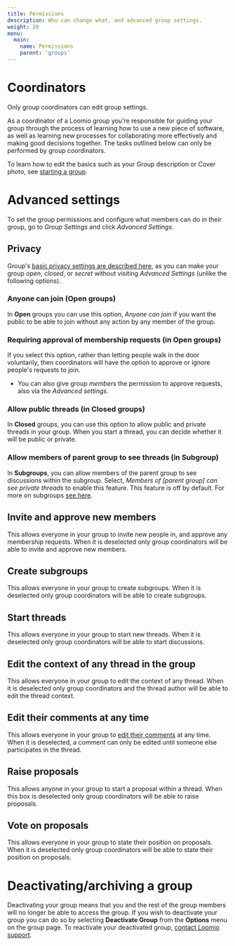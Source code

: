```yaml
---
title: Permissions
description: Who can change what, and advanced group settings.
weight: 20
menu:
  main:
    name: Permissions
    parent: 'groups'
---
```


# Coordinators

Only group coordinators can edit group settings.

As a coordinator of a Loomio group you’re responsible for guiding your group through the process of learning how to use a new piece of software, as well as learning new processes for collaborating more effectively and making good decisions together. The tasks outlined below can only be performed by group coordinators.

To learn how to edit the basics such as your Group description or Cover photo, see [starting a group](/en/user_manual/getting_started/starting_a_group).

# Advanced settings

To set the group permissions and configure what members can do in their group, go to _Group Settings_ and click _Advanced Settings_.

## Privacy

Group's [basic privacy settings are described here](/en/user_manual/getting_started/starting_a_group/#privacy), as you can make your group _open_, _closed_, or _secret_ without visiting _Advanced Settings_ (unlike the following options).

### Anyone can join (Open groups)

In **Open** groups you can use this option, _Anyone can join_ if you want the public to be able to join without any action by any member of the group.

### Requiring approval of membership requests (in Open groups)

If you select this option, rather than letting people walk in the door voluntarily, then coordinators will have the option to approve or ignore people's requests to join.

- You can also give group _members_ the permission to approve requests, also via the _Advanced settings_.

### Allow public threads (in Closed groups)

In **Closed** groups, you can use this option to allow public and private threads in your group. When you start a thread, you can decide whether it will be public or private.

### Allow members of parent group to see threads (in Subgroup)

In **Subgroups**, you can allow members of the parent group to see discussions within the subgroup.
Select, _Members of [parent group] can see private threads_ to enable this feature. This feature is off by default. For more on subgroups [see here](../subgroups).

## Invite and approve new members

This allows everyone in your group to invite new people in, and approve any membership requests. When it is deselected only group coordinators will be able to invite and approve new members.

## Create subgroups

This allows everyone in your group to create subgroups. When it is deselected only group coordinators will be able to create subgroups.

## Start threads

This allows everyone in your group to start new threads. When it is deselected only group coordinators will be able to start discussions.

## Edit the context of any thread in the group

This allows everyone in your group to edit the context of any thread. When it is deselected only group coordinators and the thread author will be able to edit the thread context.

## Edit their comments at any time

This allows everyone in your group to [edit their comments](../../threads/#editing-comments) at any time. When it is deselected, a comment can only be edited until someone else participates in the thread.

## Raise proposals

This allows anyone in your group to start a proposal within a thread. When this box is deselected only group coordinators will be able to raise proposals.

## Vote on proposals

This allows everyone in your group to state their position on proposals. When it is deselected only group coordinators will be able to state their position on proposals.

# Deactivating/archiving a group

Deactivating your group means that you and the rest of the group members will no longer be able to access the group. If you wish to deactivate your group you can do so by selecting **Deactivate Group** from the **Options** menu on the group page. To reactivate your deactivated group, [contact Loomio support](https://www.loomio.org/contact).
